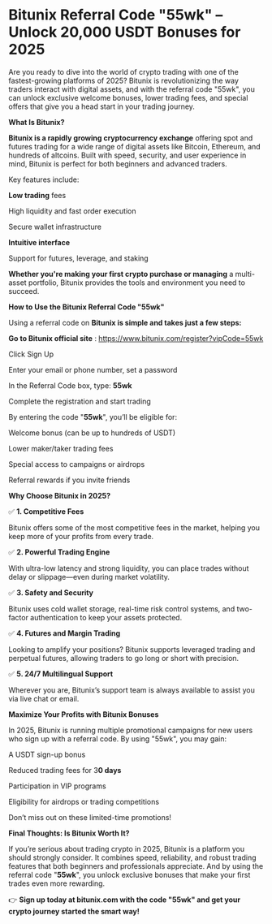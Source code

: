 # Bitunix Referral Code "55wk" – Unlock 20,000 USDT Bonuses for 2025

Are you ready to dive into the world of crypto trading with one of the fastest-growing platforms of 2025? Bitunix is revolutionizing the way traders interact with digital assets, and with the referral code "55wk", you can unlock exclusive welcome bonuses, lower trading fees, and special offers that give you a head start in your trading journey.

**What Is Bitunix?**

**Bitunix is a rapidly growing cryptocurrency exchange** offering spot and futures trading for a wide range of digital assets like Bitcoin, Ethereum, and hundreds of altcoins. Built with speed, security, and user experience in mind, Bitunix is perfect for both beginners and advanced traders.

Key features include:

**Low trading** fees

High liquidity and fast order execution

Secure wallet infrastructure

**Intuitive interface**

Support for futures, leverage, and staking

**Whether you're making your first crypto purchase or managing** a multi-asset portfolio, Bitunix provides the tools and environment you need to succeed.

**How to Use the Bitunix Referral Code "55wk"**

Using a referral code on **Bitunix is simple and takes just a few steps:**

**Go to Bitunix official site** : https://www.bitunix.com/register?vipCode=55wk

Click Sign Up

Enter your email or phone number, set a password

In the Referral Code box, type: **55wk**

Complete the registration and start trading

By entering the code "**55wk**", you’ll be eligible for:

Welcome bonus (can be up to hundreds of USDT)

Lower maker/taker trading fees

Special access to campaigns or airdrops

Referral rewards if you invite friends

**Why Choose Bitunix in 2025?**

✅ **1. Competitive Fees**

Bitunix offers some of the most competitive fees in the market, helping you keep more of your profits from every trade.

✅ **2. Powerful Trading Engine**

With ultra-low latency and strong liquidity, you can place trades without delay or slippage—even during market volatility.

✅ **3. Safety and Security**

Bitunix uses cold wallet storage, real-time risk control systems, and two-factor authentication to keep your assets protected.

✅ **4. Futures and Margin Trading**

Looking to amplify your positions? Bitunix supports leveraged trading and perpetual futures, allowing traders to go long or short with precision.

✅ **5. 24/7 Multilingual Support**

Wherever you are, Bitunix’s support team is always available to assist you via live chat or email.

**Maximize Your Profits with Bitunix Bonuses**

In 2025, Bitunix is running multiple promotional campaigns for new users who sign up with a referral code. By using "55wk", you may gain:

A USDT sign-up bonus

Reduced trading fees for 3**0 days**

Participation in VIP programs

Eligibility for airdrops or trading competitions

Don’t miss out on these limited-time promotions!

**Final Thoughts: Is Bitunix Worth It?**

If you’re serious about trading crypto in 2025, Bitunix is a platform you should strongly consider. It combines speed, reliability, and robust trading features that both beginners and professionals appreciate. And by using the referral code "**55wk**", you unlock exclusive bonuses that make your first trades even more rewarding.

👉 **Sign up today at bitunix.com with the code "55wk" and get your crypto journey started the smart way!**
